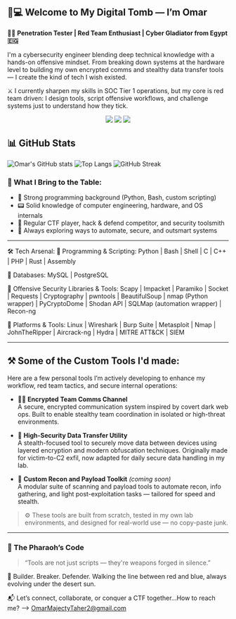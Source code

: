 ## 🐍💻 Welcome to My Digital Tomb — I’m Omar

🧑‍💻 **Penetration Tester | Red Team Enthusiast | Cyber Gladiator from Egypt 🇪🇬**

I'm a cybersecurity engineer blending deep technical knowledge with a hands-on offensive mindset. From breaking down systems at the hardware level to building my own encrypted comms and stealthy data transfer tools — I create the kind of tech I wish existed.

⚔️ I currently sharpen my skills in SOC Tier 1 operations, but my core is red team driven: I design tools, script offensive workflows, and challenge systems just to understand how they tick.

<p align="center">
  <img src="https://img.shields.io/badge/SOC%20Analyst-Tier%201-blue?style=flat-square&logo=virustotal&logoColor=white"/>
  <img src="https://img.shields.io/badge/Red%20Team-Ethical%20Hacker-critical?style=flat-square&logo=kalilinux&logoColor=white"/>
  <img src="https://img.shields.io/badge/Egyption-Based-orange?style=flat-square&logo=globe&logoColor=white"/>
</p>

## 📊 GitHub Stats

![Omar's GitHub stats](https://github-readme-stats.vercel.app/api?username=MOmar990&show_icons=true&theme=radical&border_radius=15)
![Top Langs](https://github-readme-stats.vercel.app/api/top-langs/?username=MOmar990&layout=compact&theme=radical&border_radius=15)
![GitHub Streak](https://github-readme-streak-stats.herokuapp.com/?user=MOmar990&theme=radical&border_radius=15)


### 🧠 What I Bring to the Table:
- 🔧 Strong programming background (Python, Bash, custom scripting)
- 📟 Solid knowledge of computer engineering, hardware, and OS internals
- 🧩 Regular CTF player, hack & defend competitor, and security toolsmith
- 🧠 Always exploring ways to automate, secure, and outsmart systems

---

🛠️ Tech Arsenal:
🧠 Programming & Scripting:
Python | Bash | Shell | C | C++ | PHP | Rust | Assembly

💾 Databases:
MySQL | PostgreSQL

🔧 Offensive Security Libraries & Tools:
Scapy | Impacket | Paramiko | Socket | Requests | Cryptography | pwntools | BeautifulSoup | nmap (Python wrapper) | PyCryptoDome | Shodan API | SQLMap (automation wrapper) | Recon-ng

🧰 Platforms & Tools:
Linux | Wireshark | Burp Suite | Metasploit | Nmap | JohnTheRipper | Aircrack-ng | Hydra | MITRE ATT&CK | SIEM

---

## ⚒️ Some of the Custom Tools I'd made:

Here are a few personal tools I’m actively developing to enhance my workflow, red team tactics, and secure internal operations:

- 🕵️‍♂️ **Encrypted Team Comms Channel**  
  A secure, encrypted communication system inspired by covert dark web ops. Built to enable stealthy team coordination in isolated or high-threat environments.

- 📡 **High-Security Data Transfer Utility**  
  A stealth-focused tool to securely move data between devices using layered encryption and modern obfuscation techniques. Originally made for victim-to-C2 exfil, now adapted for daily secure data handling in my lab.

- 🧰 **Custom Recon and Payload Toolkit** *(coming soon)*  
  A modular suite of scanning and payload tools to automate recon, info gathering, and light post-exploitation tasks — tailored for speed and stealth.

> ⚙️ These tools are built from scratch, tested in my own lab environments, and designed for real-world use — no copy-paste junk.

---

### 🐫 The Pharaoh’s Code
> “Tools are not just scripts — they're weapons forged in silence.”

👾 Builder. Breaker. Defender. Walking the line between red and blue, always evolving under the desert sun.

📬 Let’s connect, collaborate, or conquer a CTF together...How to reach me? --> OmarMajectyTaher2@gmail.com


<!---
MOmar990/MOmar990 is a ✨ special ✨ repository because its `README.md` (this file) appears on your GitHub profile.
You can click the Preview link to take a look at your changes.
--->
